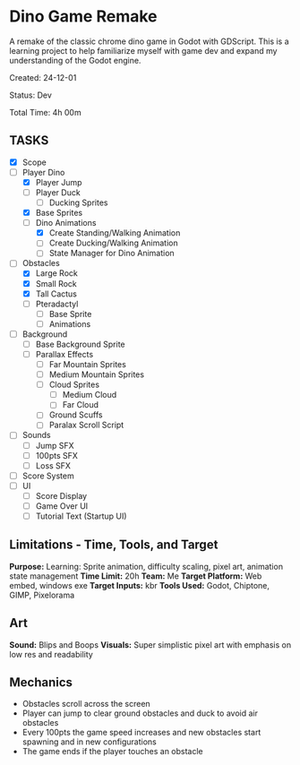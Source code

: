 # Dino Game Remake

A remake of the classic chrome dino game in Godot with GDScript. This is a learning project to help
familiarize myself with game dev and expand my understanding of the Godot engine.

Created: 24-12-01

Status: Dev

Total Time: 4h 00m

## TASKS

- [x] Scope
- [ ] Player Dino
	- [x] Player Jump
	- [ ] Player Duck
		- [ ] Ducking Sprites
	- [x] Base Sprites
	- [ ] Dino Animations
		- [x] Create Standing/Walking Animation
		- [ ] Create Ducking/Walking Animation
		- [ ] State Manager for Dino Animation
- [ ] Obstacles
	- [x] Large Rock
	- [x] Small Rock
	- [x] Tall Cactus
	- [ ] Pteradactyl
		- [ ] Base Sprite
		- [ ] Animations
- [ ] Background 
  - [ ] Base Background Sprite
  - [ ] Parallax Effects
	- [ ] Far Mountain Sprites
	- [ ] Medium Mountain Sprites
	- [ ] Cloud Sprites
		- [ ] Medium Cloud
		- [ ] Far Cloud
	- [ ] Ground Scuffs
	- [ ] Paralax Scroll Script
- [ ] Sounds
	- [ ] Jump SFX
	- [ ] 100pts SFX
	- [ ] Loss SFX
- [ ] Score System
- [ ] UI
	- [ ] Score Display
	- [ ] Game Over UI
	- [ ] Tutorial Text (Startup UI)

## Limitations - Time, Tools, and Target
**Purpose:** Learning: Sprite animation, difficulty scaling, pixel art, animation state management
**Time Limit:** 20h
**Team:** Me
**Target Platform:** Web embed, windows exe
**Target Inputs:** kbr
**Tools Used:** Godot, Chiptone, GIMP, Pixelorama
## Art
**Sound:** Blips and Boops
**Visuals:** Super simplistic pixel art with emphasis on low res and readability
## Mechanics
- Obstacles scroll across the screen
- Player can jump to clear ground obstacles and duck to avoid air obstacles
- Every 100pts the game speed increases and new obstacles start spawning and in new configurations
- The game ends if the player touches an obstacle
